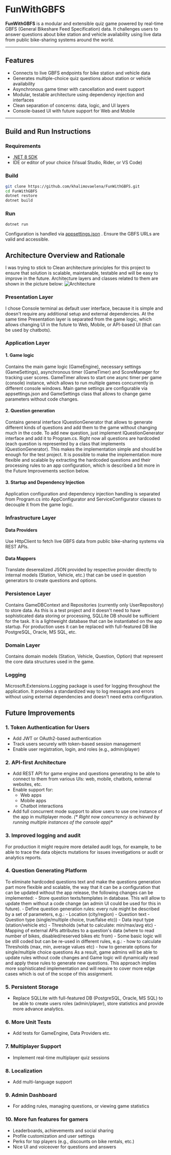 ﻿# FunWithGBFS

**FunWithGBFS** is a modular and extensible quiz game powered by real-time GBFS (General Bikeshare Feed Specification) data. It challenges users to answer questions about bike station and vehicle availability using live data from public bike-sharing systems around the world.

---

## Features

- Connects to live GBFS endpoints for bike station and vehicle data
- Generates multiple-choice quiz questions about station or vehicle availability
- Asynchronous game timer with cancellation and event support
- Modular, testable architecture using dependency injection and interfaces
- Clean separation of concerns: data, logic, and UI layers
- Console-based UI with future support for Web and Mobile

---

## Build and Run Instructions

### Requirements

- [.NET 8 SDK](https://dotnet.microsoft.com/en-us/download)
- IDE or editor of your choice (Visual Studio, Rider, or VS Code)

### Build

```bash
git clone https://github.com/khalimovaelena/FunWithGBFS.git
cd FunWithGBFS
dotnet restore
dotnet build
```

### Run
```bash
dotnet run
```

Configuration is handled via [appsettings.json](https://github.com/khalimovaelena/FunWithGBFS/blob/main/FunWithGBFS/Config/appsettings.json) . Ensure the GBFS URLs are valid and accessible.

## Architecture Overview and Rationale
I was trying to stick to Clean architecture principles for this project to ensure that solution is scalable, maintanable, testable and will be easy to improve in the future.
Architecture layers and classes related to them are shown in the picture below:
![Architecture](./Images/FunWithGBFS_Architecture.jpg)

### Presentation Layer
I chose Console terminal as default user interface, because it is simple and doesn't require any additional setup and external dependencies.
At the same time Presentation layer is separated from the game logic, which allows changing UI in the future to Web, Mobile, or API-based UI (that can be used by chatbots).

### Application Layer

#### 1. Game logic
Contains the main game logic (GameEngine), necessary settings (GameSettings), asynchronous timer (GameTimer) and ScoreManager for tracking user scores.
GameTimer allows to start one async timer per game (console) instance, which allows to run multiple games concurrently in different console windows.
Main game settings are configurable via appsettings.json and GameSettings class that allows to change game parameters without code changes.

#### 2. Question generation
Contains general interface IQuestionGenerator that allows to generate different kinds of questions and add them to the game without changing much in the code.
To add new question, just implement IQuestionGenerator interface and add it to Program.cs.
Right now all questions are hardcoded (each question is represented by a class that implements IQuestionGenerator). This makes the implementation simple and should be enough for the test project. It is possible to make the implementation more flexible and scalable by extracting the hardcoded questions and their processing rules to an app configuration, which is described a bit more in the Future Improvements section below.

#### 3. Startup and Dependency Injection
Application configuration and dependency injection handling is separated from Program.cs into AppConfigurator and ServiceConfigurator classes to decouple it from the game logic.

### Infrastructure Layer

#### Data Providers
Use HttpClient to fetch live GBFS data from public bike-sharing systems via REST APIs.

#### Data Mappers
Translate deserealized JSON provided by respective provider directly to internal models (Station, Vehicle, etc.) that can be used in question generators to create questions and options.

### Persistence Layer
Contains GameDBContext and Repositories (currently only UserRepository) to store data. 
As this is a test project and it doesn't need to have sophisticated data storing or processing, SQLLite DB should be sufficient for the task. It is a lightweight database that can be instantiated on the app startup. For production uses it can be replaced with full-featured DB like PostgreSQL, Oracle, MS SQL, etc.

### Domain Layer
Contains domain models (Station, Vehicle, Question, Option) that represent the core data structures used in the game. 

### Logging
Microsoft.Extensions.Logging package is used for logging throughout the application. 
It provides a standardized way to log messages and errors without using external dependencies and doesn't need extra configuration.

## Future Improvements
### 1. Token Authentication for Users
- Add JWT or OAuth2-based authentication
- Track users securely with token-based session management
- Enable user registration, login, and roles (e.g., admin/player)

### 2. API-first Architecture
- Add REST API for game engine and questions generating to be able to connect to them from various UIs: web, mobile, chatbots, external websites, etc.
- Enable support for:
	- Web apps
	- Mobile apps
	- Chatbot interactions
- Add full concurrent mode support to allow users to use one instance of the app in multiplayer mode.
*(\* Right now concurrency is achieved by running multiple instances of the console app)**

### 3. Improved logging and audit
For production it might require more detailed audit logs, for example, to be able to trace the data objects mutations for issues investigations or audit or analytics reports. 

### 4. Question Generating Platform
To eliminate hardcoded questions text and make the questions generation part more flexible and scalable, the way that it can be a configuration that can be updated without the app release, the following changes can be implemented:
	- Store question texts/templates in database. This will allow to update them without a code change (an admin UI could be used for this in future).
 	- Define question generation rules: every rule might be described by a set of parameters, e.g.:
		- Location (city/region)
		- Question text
		- Question type (single/multiple choice, true/false etc))
		- Data input type (station/vehicle etc)
		- Thresholds (what to calculate: min/max/avg etc)
		- Mapping of external APIs attributes to a question's data (where to read number of bikes, disabled/reserved bikes etc from)
	- Some basic logic will be still coded but can be re-used in different rules, e.g.: 
		- how to calculate Thresholds (max, min, average values etc) 
		- how to generate options for single/multiple choice questions
As a result, game admins will be able to update rules without code changes and Game logic will dynamically read and apply these rules to generate new questions.
This approach implies more sophisticated implementation and will require to cover more edge cases which is out of the scope of this assignment. 

### 5. Persistent Storage 
- Replace SQLLite with full-featured DB (PostgreSQL, Oracle, MS SQL) to be able to create users roles (admin/player), store statistics and provide more advance analytics.

### 6. More Unit Tests 
- Add tests for GameEngine, Data Providers etc.

### 7. Multiplayer Support 
- Implement real-time multiplayer quiz sessions

### 8. Localization
- Add multi-language support

### 9. Admin Dashboard
- For adding rules, managing questions, or viewing game statistics

### 10. More fun features for gamers
- Leaderboards, achievements and social sharing
- Profile customization and user settings
- Perks for top players (e.g., discounts on bike rentals, etc.)
- Nice UI and voiceover for questions and answers

